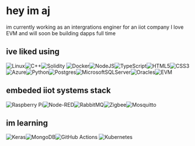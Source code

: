 # hey im aj 
im currently working as an intergrations enginer for an iiot company
I love EVM and will soon be building dapps full time

## ive liked using 
![Linux](https://img.shields.io/badge/Linux-FCC624?style=for-the-badge&logo=linux&logoColor=black)![C++](https://img.shields.io/badge/c++-%2300599C.svg?style=for-the-badge&logo=c%2B%2B&logoColor=white)![Solidity](https://img.shields.io/badge/Solidity-%23363636.svg?style=for-the-badge&logo=solidity&logoColor=white) ![Docker](https://img.shields.io/badge/docker-%230db7ed.svg?style=for-the-badge&logo=docker&logoColor=white)![NodeJS](https://img.shields.io/badge/node.js-6DA55F?style=for-the-badge&logo=node.js&logoColor=white)![TypeScript](https://img.shields.io/badge/typescript-%23007ACC.svg?style=for-the-badge&logo=typescript&logoColor=white)![HTML5](https://img.shields.io/badge/html5-%23E34F26.svg?style=for-the-badge&logo=html5&logoColor=white)![CSS3](https://img.shields.io/badge/css3-%231572B6.svg?style=for-the-badge&logo=css3&logoColor=white)![Azure](https://img.shields.io/badge/azure-%230072C6.svg?style=for-the-badge&logo=microsoftazure&logoColor=white)![Python](https://img.shields.io/badge/python-3670A0?style=for-the-badge&logo=python&logoColor=ffdd54)![Postgres](https://img.shields.io/badge/postgres-%23316192.svg?style=for-the-badge&logo=postgresql&logoColor=white)![MicrosoftSQLServer](https://img.shields.io/badge/Microsoft%20SQL%20Server-CC2927?style=for-the-badge&logo=microsoft%20sql%20server&logoColor=white)![Oracles](https://img.shields.io/badge/Chainlink-375BD2?style=for-the-badge&logo=Chainlink&logoColor=white)![EVM](https://img.shields.io/badge/Ethereum-3C3C3D?style=for-the-badge&logo=Ethereum&logoColor=white)


## embeded iiot systems stack
![Raspberry Pi](https://img.shields.io/badge/-RaspberryPi-C51A4A?style=for-the-badge&logo=Raspberry-Pi)![Node-RED](https://img.shields.io/badge/Node--RED-%238F0000.svg?style=for-the-badge&logo=node-red&logoColor=white)![RabbitMQ](https://img.shields.io/badge/Rabbitmq-FF6600?style=for-the-badge&logo=rabbitmq&logoColor=white)![Zigbee](https://img.shields.io/badge/zigbee-%23EB0443.svg?style=for-the-badge&logo=zigbee&logoColor=white)![Mosquitto](https://img.shields.io/badge/mosquitto-%233C5280.svg?style=for-the-badge&logo=eclipsemosquitto&logoColor=white)

## im learning 
![Keras](https://img.shields.io/badge/Keras-%23D00000.svg?style=for-the-badge&logo=Keras&logoColor=white)![MongoDB](https://img.shields.io/badge/MongoDB-%234ea94b.svg?style=for-the-badge&logo=mongodb&logoColor=white)![GitHub Actions](https://img.shields.io/badge/github%20actions-%232671E5.svg?style=for-the-badge&logo=githubactions&logoColor=white) ![Kubernetes](https://img.shields.io/badge/kubernetes-%23326ce5.svg?style=for-the-badge&logo=kubernetes&logoColor=white)


 
